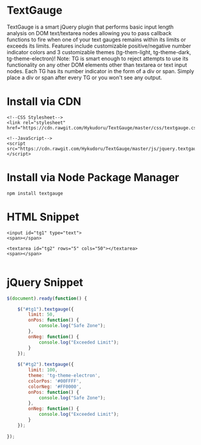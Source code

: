 # TextGauge
TextGauge is a smart jQuery plugin that performs basic input length analysis on 
DOM text/textarea nodes allowing you to pass callback functions to fire when one 
of your text gauges remains within its limits or exceeds its limits. Features include 
customizable positive/negative number indicator colors and 3 customizable themes 
(tg-them-light, tg-theme-dark, tg-theme-electron)! Note: TG is smart enough to 
reject attempts to use its functionality on any other DOM elements other than textarea 
or text input nodes. Each TG has its number indicator in the form of a div or span.
Simply place a div or span after every TG or you won't see any output.

# Install via CDN
```
<!--CSS Stylesheet-->
<link rel="stylesheet" href="https://cdn.rawgit.com/Hykudoru/TextGauge/master/css/textgauge.css">
```
```
<!--JavaScript-->
<script src="https://cdn.rawgit.com/Hykudoru/TextGauge/master/js/jquery.textgauge.js"></script>
```

# Install via Node Package Manager
```
npm install textgauge
```

# HTML Snippet
```
<input id="tg1" type="text">
<span></span>

<textarea id="tg2" rows="5" cols="50"></textarea>
<span></span>
		

```
# jQuery Snippet
```javascript
$(document).ready(function() {

	$("#tg1").textgauge({
		limit: 50,
		onPos: function() {
			console.log("Safe Zone");
		},
		onNeg: function() {
			console.log("Exceeded Limit");
		}
	});
	
	$("#tg2").textgauge({
		limit: 100, 
		theme: 'tg-theme-electron',
		colorPos: '#00FFFF',
		colorNeg: '#FF0000',
		onPos: function() {
			console.log("Safe Zone");
		},
		onNeg: function() {
			console.log("Exceeded Limit");
		}
	});
	
});
```
